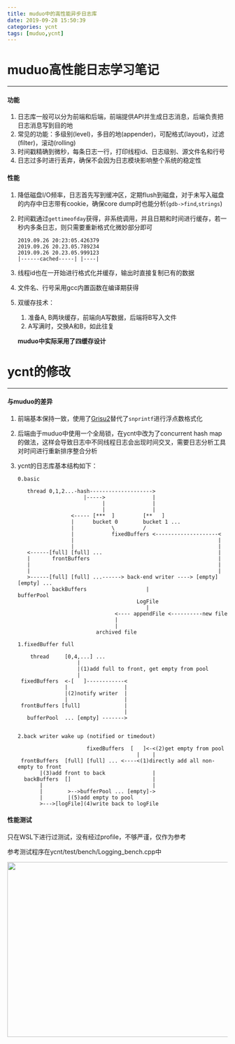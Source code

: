 ```yaml
---
title: muduo中的高性能异步日志库
date: 2019-09-28 15:50:39
categories: ycnt
tags: [muduo,ycnt]
---
```


# muduo高性能日志学习笔记

----------------

#### 功能

1. 日志库一般可以分为前端和后端，前端提供API并生成日志消息，后端负责把日志消息写到目的地
2. 常见的功能：多级别(level)，多目的地(appender)，可配格式(layout)，过滤(filter)，滚动(rolling)
3. 时间戳精确到微秒，每条日志一行，打印线程id、日志级别、源文件名和行号
4. 日志过多时进行丢弃，确保不会因为日志模块影响整个系统的稳定性

#### 性能

1. 降低磁盘I/O频率，日志首先写到缓冲区，定期flush到磁盘，对于未写入磁盘的内存中日志带有cookie，确保core dump时也能分析(`gdb->find`,`strings`)
2. 时间戳通过`gettimeofday`获得，非系统调用，并且日期和时间进行缓存，若一秒内多条日志，则只需要重新格式化微妙部分即可

    ```
    2019.09.26 20:23:05.426379
    2019.09.26 20.23.05.789234
    2019.09.26 20.23.05.999123
    |------cached-----| |----|
    ```

3. 线程id也在一开始进行格式化并缓存，输出时直接复制已有的数据
4. 文件名、行号采用gcc内置函数在编译期获得
5. 双缓存技术：
    
    1. 准备A, B两块缓存，前端向A写数据，后端将B写入文件
    2. A写满时，交换A和B，如此往复
    
    **muduo中实际采用了四缓存设计**



# ycnt的修改

----------------

#### 与muduo的差异

1. 前端基本保持一致，使用了[Grisu2](https://github.com/miloyip/dtoa-benchmark)替代了`snprintf`进行浮点数格式化
2. 后端由于muduo中使用一个全局锁，在ycnt中改为了concurrent hash map的做法，这样会导致日志中不同线程日志会出现时间交叉，需要日志分析工具对时间进行重新排序整合分析
3. ycnt的日志库基本结构如下：

    ```
    0.basic
    
       thread 0,1,2...-hash-------------------->
                         |----->               |
                               |               |
                               |               |
                     <----- [***  ]         [**   ] 
                     |      bucket 0        bucket 1 ...
                     |            \         /
                     |            fixedBuffers <--------------------<
                     |                                              |
                     |                                              |
       <------[full] [full] ...                                     |
       |       frontBuffers                                         |
       |                                                            |
       |                                                            |
       >------[full] [full] ...------> back-end writer ----> [empty] [empty] ...
               backBuffers                   |                  bufferPool
                                          LogFile
                                             |
                                   <---- appendFile <----------new file
                                   |
                                   |
                             archived file         
    
    1.fixedBuffer full
    
        thread     [0,4,...] ...
                       |
                       |(1)add full to front, get empty from pool
                       |
     fixedBuffers  <-[   ]------------<
                   |                  |
                   |(2)notify writer  |
                   |                  |
     frontBuffers [full]              |
                                      |
       bufferPool  ... [empty] ------->
    
    
    2.back writer wake up (notified or timedout)
    
                          fixedBuffers  [   ]<-<(2)get empty from pool
                                          |    |
     frontBuffers  [full] [full] ... <----<(1)directly add all non-empty to front
           |(3)add front to back               |
      backBuffers  []                          |
           |                                   |
           |        >-->bufferPool ... [empty]->
           |        |(5)add empty to pool
           >--->[logFile](4)write back to logFile
    ```

#### 性能测试

只在WSL下进行过测试，没有经过profile，不够严谨，仅作为参考

参考测试程序在ycnt/test/bench/Logging_bench.cpp中

<img src="https://jasonyuchen.github.io/2019/09/28/async-logging/async_logging_bench.png" height="400" width="651">
